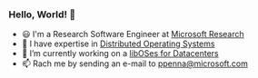 ### Hello, World! 👋

- 😃 I'm a Research Software Engineer at [Microsoft Research](https://aka.ms/ppenna)
- 🔭 I have expertise in [Distributed Operating Systems](https://github.com/nanvix)
- 🔨 I’m currently working on a [libOSes for Datacenters](https://github.com/demikernel)
- 📫 Rach me by sending an e-mail to [ppenna@microsoft.com](mailto:ppenna@microsoft.com)

<!--
**ppenna/ppenna** is a ✨ _special_ ✨ repository because its `README.md` (this file) appears on your GitHub profile.

Here are some ideas to get you started:


- 🌱 I’m currently learning ...
- 👯 I’m looking to collaborate on ...
- 🤔 I’m looking for help with ...
- 💬 Ask me about ...
- 😄 Pronouns: ...
- ⚡ Fun fact: ...
-->
